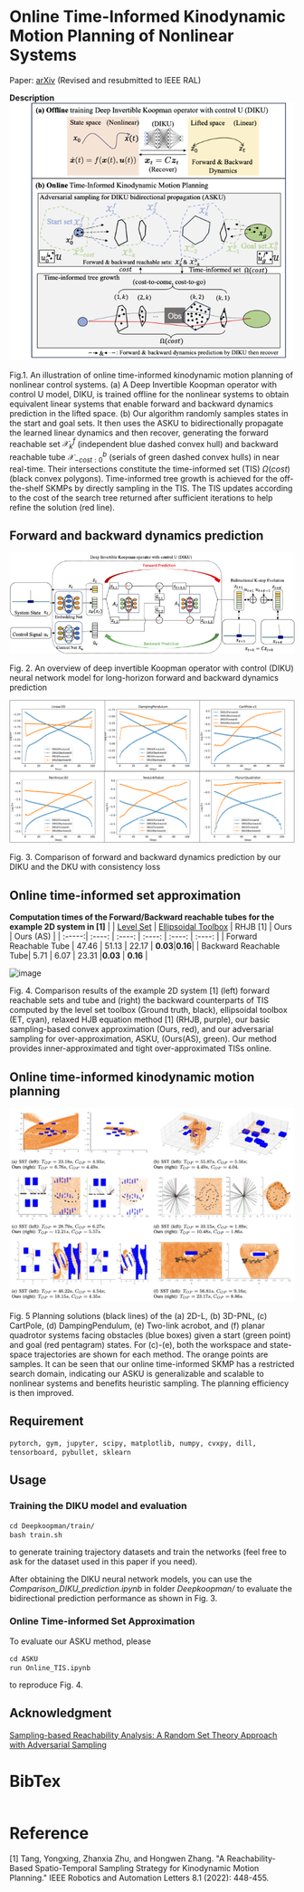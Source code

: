 # Online Time-Informed Kinodynamic Motion Planning of Nonlinear Systems
Paper: [arXiv](https://arxiv.org/abs/2407.02933) (Revised and resubmitted to IEEE RAL)

**Description**
![image](https://github.com/feimeng93/OnlineTimeInformedKinoMP/blob/main/asset/about.png)

Fig.1. An illustration of online time-informed kinodynamic motion planning of nonlinear control systems. (a) A Deep Invertible Koopman operator with control U model, DIKU, is trained offline for the nonlinear systems to obtain equivalent linear systems that enable forward and backward dynamics prediction in the lifted space. (b) Our algorithm randomly samples states in the start and goal sets. It then uses the ASKU to bidirectionally propagate the learned linear dynamics and then recover, generating the forward reachable set $\mathcal{X}^f_k$ (independent blue dashed convex hull) and backward reachable tube $\mathcal{X}^b_{−cost:0}$ (serials of green dashed convex hulls) in near real-time. Their intersections constitute the time-informed set (TIS) $\Omega(cost)$ (black convex polygons). Time-informed tree growth is achieved for the off-the-shelf SKMPs by directly sampling in the TIS. The TIS updates according to the cost of the search tree returned after sufficient iterations to help refine the solution (red line).


## Forward and backward dynamics prediction
![image](https://github.com/feimeng93/OnlineTimeInformedKinoMP/blob/main/asset/model.png)

Fig. 2. An overview of deep invertible Koopman operator with control (DIKU) neural network model for long-horizon forward and backward dynamics prediction

![image](https://github.com/feimeng93/OnlineTimeInformedKinoMP/blob/main/asset/prediction.png)

Fig. 3. Comparison of forward and backward dynamics prediction by our DIKU and the DKU with consistency loss


## Online time-informed set approximation
**Computation times of the Forward/Backward reachable tubes for the example 2D system in [1]**
|  | [Level Set](https://github.com/HJReachability/helperOC) | [Ellipsoidal Toolbox](https://github.com/SystemAnalysisDpt-CMC-MSU/ellipsoids) | RHJB [1] | Ours | Ours (AS) |
| :-----:| :----: | :----: | :----: | :----: | :----: |
| Forward Reachable Tube | 47.46 | 51.13 | 22.17 | **0.03**|**0.16**|
| Backward Reachable Tube| 5.71 | 6.07 | 23.31 |**0.03** | **0.16** |

![image](https://github.com/feimeng93/OnlineTimeInformedKinoMP/blob/main/asset/rt.png)

Fig. 4. Comparison results of the example 2D system [1] (left) forward reachable sets and tube and (right) the backward counterparts of TIS computed by the level set toolbox (Ground truth, black), ellipsoidal toolbox (ET, cyan), relaxed HJB equation method [1] (RHJB, purple), our basic sampling-based convex approximation (Ours, red), and our adversarial sampling for over-approximation, ASKU, (Ours(AS), green). Our method provides inner-approximated and tight over-approximated TISs online.

## Online time-informed kinodynamic motion planning

![image](https://github.com/feimeng93/OnlineTimeInformedKinoMP/blob/main/asset/planning_prob.png)

Fig. 5 Planning solutions (black lines) of the (a) 2D-L, (b) 3D-PNL, (c) CartPole, (d) DampingPendulum, (e) Two-link acrobot, and (f) planar quadrotor systems facing obstacles (blue boxes) given a start (green point) and goal (red pentagram) states. For (c)-(e), both the workspace and state-space trajectories are shown for each method. The orange points are samples. It can be seen that our online time-informed SKMP has a restricted search domain, indicating our ASKU is generalizable and scalable to nonlinear systems and benefits heuristic sampling. The planning efficiency is then improved.



## Requirement
```
pytorch, gym, jupyter, scipy, matplotlib, numpy, cvxpy, dill, tensorboard, pybullet, sklearn
```
## Usage
### Training the DIKU model and evaluation
```
cd Deepkoopman/train/
bash train.sh
```
to generate training trajectory datasets and train the networks (feel free to ask for the dataset used in this paper if you need).

After obtaining the DIKU neural network models, you can use the _Comparison_DIKU_prediction.ipynb_ in folder _Deepkoopman/_ to evaluate the bidirectional prediction performance as shown in Fig. 3.
### Online Time-informed Set Approximation
To evaluate our ASKU method, please 
```
cd ASKU
run Online_TIS.ipynb
```
to reproduce Fig. 4.

## Acknowledgment
[Sampling-based Reachability Analysis: A Random Set Theory Approach with Adversarial Sampling](https://github.com/StanfordASL/UP/)


# BibTex
```
```

# Reference
[1] Tang, Yongxing, Zhanxia Zhu, and Hongwen Zhang. "A Reachability-Based Spatio-Temporal Sampling Strategy for Kinodynamic Motion Planning." IEEE Robotics and Automation Letters 8.1 (2022): 448-455.



